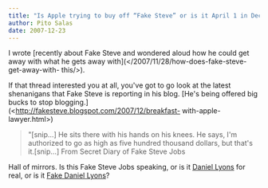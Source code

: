 ```yaml
---
title: "Is Apple trying to buy off “Fake Steve” or is it April 1 in December?"
author: Pito Salas
date: 2007-12-23
---
```




I wrote [recently about Fake Steve and wondered aloud how he could get away
with what he gets away with](</2007/11/28/how-does-fake-steve-get-away-with-
this/>).

If that thread interested you at all, you've got to go look at the latest
shenanigans that Fake Steve is reporting in his blog. [He's being offered big
bucks to stop blogging.](<http://fakesteve.blogspot.com/2007/12/breakfast-
with-apple-lawyer.html>)

> "[snip…] He sits there with his hands on his knees. He says, I'm authorized
> to go as high as five hundred thousand dollars, but that's it.[snip…] From
> Secret Diary of Fake Steve Jobs

[](<http://fakesteve.blogspot.com/>)Hall of mirrors. Is this Fake Steve Jobs
speaking, or is it [Daniel
Lyons](<http://www.nytimes.com/2007/08/06/technology/06steve.html>) for real,
or is it [Fake Daniel
Lyons](<https://www.blogger.com/comment.g?blogID=32454861&postID=5208247252090415286>)?


